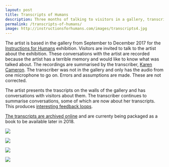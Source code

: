 ```yaml
---
layout: post
title: Transcripts of Humans
description: Three months of talking to visitors in a gallery, transcribed for the gallery wall. 
permalink: /transcripts-of-humans/
image: http://instructionsforhumans.com/images/transcripts4.jpg
---
```


The artist is based in the gallery from September to December 2017 for the [Instructions for Humans](http://instructionsforhumans.com/) exhibition. Visitors are invited to talk to the artist about the exhibition. These conversations with the artist are recorded because the artist has a terrible memory and would like to know what was talked about. The recordings are summarised by the transcriber, [Karen Cameron](https://twitter.com/KCanard). The transcriber was not in the gallery and only has the audio from one microphone to go on. Errors and assumptions are made. These are not corrected. 

The artist presents the trascripts on the walls of the gallery and has conversations with visitors about them. The transcriber continues to summarise conversations, some of which are now about her transcripts. This produces [interesting feedback loops](https://amwritingthings.tumblr.com/post/166671665230/systems-in-the-text). 

[The transcripts are archived online](http://instructionsforhumans.com/transcripts/) and are currenty being packaged as a book to be available later in 2018. 


![](http://instructionsforhumans.com/images/transcripts4.jpg)

![](http://instructionsforhumans.com/images/transcripts1.jpg)

![](http://instructionsforhumans.com/images/transcripts2.jpg)

![](http://art.peteashton.com/assets/images/ifh-audo-surv-notice.jpg)
